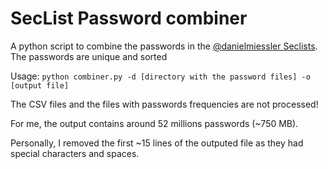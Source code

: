 # SecList Password combiner
A python script to combine the passwords in the [@danielmiessler Seclists](https://github.com/danielmiessler/SecLists).
The passwords are unique and sorted

Usage: `python combiner.py -d [directory with the password files] -o [output file]`

The CSV files and the files with passwords frequencies are not processed!

For me, the output contains around 52 millions passwords (~750 MB).

Personally, I removed the first ~15 lines of the outputed file as they had special characters and spaces.